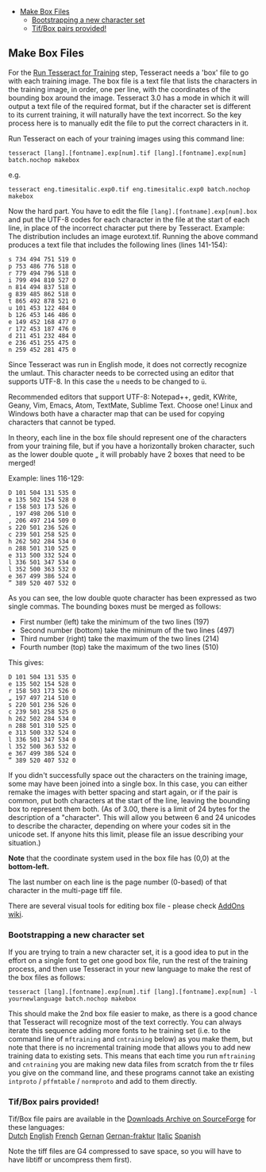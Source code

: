 * [Make Box Files](#make-box-files)
  * [Bootstrapping a new character set](#bootstrapping-a-new-character-set)
  * [Tif/Box pairs provided!](#tifbox-pairs-provided)


## Make Box Files

For the [Run Tesseract for Training](https://github.com/tesseract-ocr/tesseract/wiki/TrainingTesseract#run-tesseract-for-training) step, Tesseract needs a 'box' file to go with each training image. The box file is a text file that lists the characters in the training image, in order, one per line, with the coordinates of the bounding box around the image. Tesseract 3.0 has a mode in which it will output a text file of the required format, but if the character set is different to its current training, it will naturally have the text incorrect. So the key process here is to manually edit the file to put the correct characters in it.

Run Tesseract on each of your training images using this command line:
```
tesseract [lang].[fontname].exp[num].tif [lang].[fontname].exp[num] batch.nochop makebox
```

e.g.
```
tesseract eng.timesitalic.exp0.tif eng.timesitalic.exp0 batch.nochop makebox
```

Now the hard part. You have to edit the file `[lang].[fontname].exp[num].box` and put the UTF-8 codes for each character in the file at the start of each line, in place of the incorrect character put there by Tesseract. Example: The distribution includes an image eurotext.tif. Running the above command produces a text file that includes the following lines (lines 141-154):

```
s 734 494 751 519 0
p 753 486 776 518 0
r 779 494 796 518 0
i 799 494 810 527 0
n 814 494 837 518 0
g 839 485 862 518 0
t 865 492 878 521 0
u 101 453 122 484 0
b 126 453 146 486 0
e 149 452 168 477 0
r 172 453 187 476 0
d 211 451 232 484 0
e 236 451 255 475 0
n 259 452 281 475 0
```

Since Tesseract was run in English mode, it does not correctly recognize the umlaut. This character needs to be corrected using an editor that supports UTF-8. In this case the `u` needs to be changed to `ü`.

Recommended editors that support UTF-8: Notepad++, gedit, KWrite, Geany, Vim, Emacs, Atom, TextMate,  Sublime Text. Choose one! Linux and Windows both have a character map that can be used for copying characters that cannot be typed.

In theory, each line in the box file should represent one of the characters from your training file, but if you have a horizontally broken character, such as the lower double quote „ it will probably have 2 boxes that need to be merged!

Example: lines 116-129:

```
D 101 504 131 535 0
e 135 502 154 528 0
r 158 503 173 526 0
, 197 498 206 510 0
, 206 497 214 509 0
s 220 501 236 526 0
c 239 501 258 525 0
h 262 502 284 534 0
n 288 501 310 525 0
e 313 500 332 524 0
l 336 501 347 534 0
l 352 500 363 532 0
e 367 499 386 524 0
” 389 520 407 532 0
```

As you can see, the low double quote character has been expressed as two single commas. The bounding boxes must be merged as follows:
  * First number (left) take the minimum of the two lines (197)
  * Second number (bottom) take the minimum of the two lines (497)
  * Third number (right) take the maximum of the two lines (214)
  * Fourth number (top) take the maximum of the two lines (510)

This gives:

```
D 101 504 131 535 0
e 135 502 154 528 0
r 158 503 173 526 0
„ 197 497 214 510 0
s 220 501 236 526 0
c 239 501 258 525 0
h 262 502 284 534 0
n 288 501 310 525 0
e 313 500 332 524 0
l 336 501 347 534 0
l 352 500 363 532 0
e 367 499 386 524 0
” 389 520 407 532 0
```

If you didn't successfully space out the characters on the training image, some may have been joined into a single box. In this case, you can either remake the images with better spacing and start again, or if the pair is common, put both characters at the start of the line, leaving the bounding box to represent them both. (As of 3.00, there is a limit of 24 bytes for the description of a "character". This will allow you between 6 and 24 unicodes to describe the character, depending on where your codes sit in the unicode set. If anyone hits this limit, please file an issue describing your situation.)

**Note** that the coordinate system used in the box file has (0,0) at the **bottom-left.**

The last number on each line is the page number (0-based) of that character in the multi-page tiff file.

There are several visual tools for editing box file - please check [AddOns wiki](AddOns#Tesseract_box_editors_and_traning_tools).

### Bootstrapping a new character set

If you are trying to train a new character set, it is a good idea to put in the effort on a single font to get one good box file, run the rest of the training process, and then use Tesseract in your new language to make the rest of the box files as follows:
```
tesseract [lang].[fontname].exp[num].tif [lang].[fontname].exp[num] -l yournewlanguage batch.nochop makebox
```
This should make the 2nd box file easier to make, as there is a good chance that Tesseract will recognize most of the text correctly. You can always iterate this sequence adding more fonts to he training set (i.e. to the command line of `mftraining` and `cntraining` below) as you make them, but note that there is no incremental training mode that allows you to add new training data to existing sets. This means that each time you run `mftraining` and `cntraining` you are making new data files from scratch from the tr files you give on the command line, and these programs cannot take an existing `intproto` / `pffmtable` / `normproto` and add to them directly.

### Tif/Box pairs provided!

Tif/Box file pairs are available in the [Downloads Archive on SourceForge](http://sourceforge.net/projects/tesseract-ocr-alt/files/) for these languages:  
[Dutch](https://sourceforge.net/projects/tesseract-ocr-alt/files/boxtiff-2.01.nld.tar.gz/download)
[English](https://sourceforge.net/projects/tesseract-ocr-alt/files/boxtiff-2.01.eng.tar.gz/download)
[French](https://sourceforge.net/projects/tesseract-ocr-alt/files/boxtiff-2.01.fra.tar.gz/download)
[Gernan](https://sourceforge.net/projects/tesseract-ocr-alt/files/boxtiff-2.01.deu.tar.gz/download)
[Gernan-fraktur](https://sourceforge.net/projects/tesseract-ocr-alt/files/boxtiff-2.01.deu-f.tar.gz/download)
[Italic](https://sourceforge.net/projects/tesseract-ocr-alt/files/boxtiff-2.01.ita.tar.gz/download)
[Spanish](https://sourceforge.net/projects/tesseract-ocr-alt/files/boxtiff-2.01.spa.tar.gz/download)

Note the tiff files are G4 compressed
to save space, so you will have to have libtiff or uncompress them first).